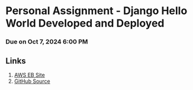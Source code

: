 # Personal Assignment - Django Hello World Developed and Deployed

### Due on Oct 7, 2024 6:00 PM

## Links
1. [AWS EB Site](http://django-env.eba-kvvffhkp.us-west-2.elasticbeanstalk.com/polls)
2. [GitHub Source](https://github.com/shashankdatta/swe-app1.git)
